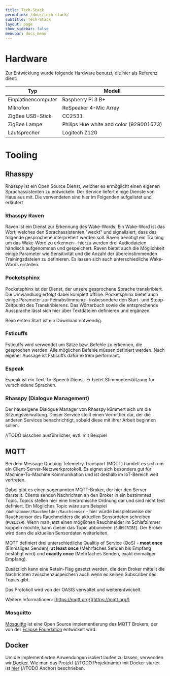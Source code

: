 ```yaml
---
title: Tech-Stack
permalink: /docs/tech-stack/
subtitle: Tech-Stack
layout: page
show_sidebar: false
menubar: docs_menu
---
```


# Hardware

Zur Entwicklung wurde folgende Hardware benutzt, die hier als Referenz dient:

| Typ                 | Modell                                  |
| ------------------- | --------------------------------------- |
| Einplatinencomputer | Raspberry Pi 3 B+                       |
| Mikrofon            | ReSpeaker 4-Mic Array                   |
| ZigBee USB-Stick    | CC2531                                  |
| ZigBee Lampe        | Philips Hue white and color (929001573) |
| Lautsprecher        | Logitech Z120                           |


# Tooling

## Rhasspy

Rhasspy ist ein Open Source Dienst, welcher es ermöglicht einen eigenen Sprachassistenten zu entwickeln. Der Service liefert einige Dienste von Haus aus mit. Die verwendeten sind hier im Folgenden aufgelistet und erläutert

### Rhasspy Raven

Raven ist ein Dienst zur Erkennung des Wake-Words. Ein Wake-Word ist das Wort, welches den Sprachassistenten "weckt" und signalisiert, dass das folgende gesprochene interpretiert werden soll.
Raven benötigt ein Training um das Wake-Word zu erkennen - hierzu werden drei Audiodateien händisch aufgenommen und gespeichert. Raven bietet auch die Möglichkeit einige Parameter wie Sensitivität und die Anzahl der übereinstimmenden Trainingsdateien zu definieren.
Es lassen sich auch unterschiedliche Wake-Words erstellen.

### Pocketsphinx

Pocketsphinx ist der Dienst, der unsere gesprochene Sprache transkribiert. Die Umwandlung erfolgt dabei komplett offline. Pocketsphinx bietet auch einige Parameter zur Feinabstimmung - insbesondere den Start- und Stopp-Zeitpunkt des Transkribierens.
Das Wörterbuch sowie die entsprechende Aussprache lässt sich hier über Textdateien definieren und ergänzen.

Beim ersten Start ist ein Download notwendig. 

### Fsticuffs

Fsticuffs wird verwendet um Sätze bzw. Befehle zu erkennen, die gesprochen werden. Alle möglichen Befehle müssen definiert werden. Nach eigener Aussage ist Fsticuffs dafür extrem performant.

### Espeak

Espeak ist ein Text-To-Speech Dienst. Er bietet Stimmunterstützung für verschiedene Sprachen.

### Rhasspy (Dialogue Management)

Der hauseigene Dialogue Manager von Rhasspy kümmert sich um die Sitzungsverwaltung. Dieser Service stellt einen Vermittler dar, der die anderen Services benachrichtigt, sobald diese mit ihrer Arbeit beginnen sollen. 

//TODO bisschen ausführlicher, evtl. mit Beispiel

## MQTT
Bei dem Message Queuing Telemetry Transport (MQTT) handelt es sich um ein Client-Server-Netzwerkprotokoll. Es eignet sich besonders gut für Machine-To-Machine Kommunikation und ist deshalb im IoT-Bereich weit vertreten.

Dabei gibt es einen sogenannten MQTT-Broker, der hier den Server darstellt. Clients senden Nachrichten an den Broker in ein bestimmtes Topic. Topics stellen hier eine hierarchische Ordnung dar und sind nicht fest definiert. Ein Mögliches Topic wäre zum Beispiel `/Wohnzimmer/Rauchmelder/Rauchsensor` - hier würde beispielsweise der Rauchsensor des Rauchmelders die aktuellen Sensordaten schreiben (`PUBLISH`).
Wenn man jetzt einen möglichen Rauchmelder im Schlafzimmer koppeln möchte, kann dieser das Topic abbonieren (`SUBSCRIBE`). Der Broker wird dann die aktuellen Sensordaten weiterleiten.

MQTT definiert drei unterschiedliche Qualitiy of Service (QoS) - **most once** (Einmaliges Senden), **at least once** (Mehrfaches Senden bis Empfang bestätigt wird) und **exactly once** (Mehrfaches Senden, exakt einmaliger Empfang).

Zusätzlich kann eine Retain-Flag gesetzt werden, die dem Broker mitteilt die Nachrichten zwischenzuspeichern auch wenn es keinen Subscriber des Topics gibt.

Das Protokoll wird von der OASIS verwaltet und weiterentwickelt. 

Weitere Informationen: [https://mqtt.org/](https://mqtt.org/)

### Mosquitto

[Mosquitto](https://mosquitto.org/) ist eine Open Source implementierung des MQTT Brokers, der von der [Eclipse Foundation](https://www.eclipse.org/) entwickelt wird.

## Docker

Um die implementierten Anwendungen isoliert laufen zu lassen, verwenden wir [Docker](https://www.docker.com/).
Wie man das Projekt (//TODO Projektname) mit Docker startet ist [hier](/getting-started/installation) (//TODO Anchor) beschrieben.